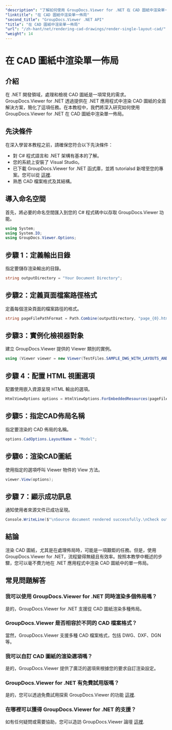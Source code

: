 ```yaml
---
"description": "了解如何使用 GroupDocs.Viewer for .NET 在 CAD 圖紙中渲染單一佈局。輕鬆實現與 .NET 應用程式的無縫整合。"
"linktitle": "在 CAD 圖紙中渲染單一佈局"
"second_title": "GroupDocs.Viewer .NET API"
"title": "在 CAD 圖紙中渲染單一佈局"
"url": "/zh-hant/net/rendering-cad-drawings/render-single-layout-cad/"
"weight": 14
---
```


# 在 CAD 圖紙中渲染單一佈局

## 介紹
在 .NET 開發領域，處理和檢視 CAD 圖紙是一項常見的需求。 GroupDocs.Viewer for .NET 透過提供在 .NET 應用程式中渲染 CAD 圖紙的全面解決方案，簡化了這項任務。在本教程中，我們將深入研究如何使用 GroupDocs.Viewer for .NET 在 CAD 圖紙中渲染單一佈局。
## 先決條件
在深入學習本教程之前，請確保您符合以下先決條件：
- 對 C# 程式語言和 .NET 架構有基本的了解。
- 您的系統上安裝了 Visual Studio。
- 已下載 GroupDocs.Viewer for .NET 函式庫，並將 tutorialsd 新增至您的專案。您可以從 [這裡](https://releases。groupdocs.com/viewer/net/).
- 熟悉 CAD 檔案格式及其結構。

## 導入命名空間
首先，將必要的命名空間匯入到您的 C# 程式碼中以存取 GroupDocs.Viewer 功能。

```csharp
using System;
using System.IO;
using GroupDocs.Viewer.Options;
```

## 步驟 1：定義輸出目錄
指定要儲存渲染輸出的目錄。
```csharp
string outputDirectory = "Your Document Directory";
```
## 步驟2：定義頁面檔案路徑格式
定義每個渲染頁面的檔案路徑的格式。
```csharp
string pageFilePathFormat = Path.Combine(outputDirectory, "page_{0}.html");
```
## 步驟3：實例化檢視器對象
建立 GroupDocs.Viewer 提供的 Viewer 類別的實例。
```csharp
using (Viewer viewer = new Viewer(TestFiles.SAMPLE_DWG_WITH_LAYOUTS_AND_LAYERS))
```
## 步驟 4：配置 HTML 視圖選項
配置使用嵌入資源呈現 HTML 輸出的選項。
```csharp
HtmlViewOptions options = HtmlViewOptions.ForEmbeddedResources(pageFilePathFormat);
```
## 步驟5：指定CAD佈局名稱
指定要渲染的 CAD 佈局的名稱。
```csharp
options.CadOptions.LayoutName = "Model";
```
## 步驟6：渲染CAD圖紙
使用指定的選項呼叫 Viewer 物件的 View 方法。
```csharp
viewer.View(options);
```
## 步驟 7：顯示成功訊息
通知使用者來源文件已成功呈現。
```csharp
Console.WriteLine($"\nSource document rendered successfully.\nCheck output in {outputDirectory}.");
```

## 結論
渲染 CAD 圖紙，尤其是在處理佈局時，可能是一項艱鉅的任務。但是，使用 GroupDocs.Viewer for .NET，流程變得無縫且有效率。按照本教學中概述的步驟，您可以毫不費力地在 .NET 應用程式中渲染 CAD 圖紙中的單一佈局。
## 常見問題解答
### 我可以使用 GroupDocs.Viewer for .NET 同時渲染多個佈局嗎？
是的，GroupDocs.Viewer for .NET 支援從 CAD 圖紙渲染多種佈局。
### GroupDocs.Viewer 是否相容於不同的 CAD 檔案格式？
當然，GroupDocs.Viewer 支援多種 CAD 檔案格式，包括 DWG、DXF、DGN 等。
### 我可以自訂 CAD 圖紙的渲染選項嗎？
是的，GroupDocs.Viewer 提供了廣泛的選項來根據您的要求自訂渲染設定。
### GroupDocs.Viewer for .NET 有免費試用版嗎？
是的，您可以透過免費試用探索 GroupDocs.Viewer 的功能 [這裡](https://releases。groupdocs.com/).
### 在哪裡可以獲得 GroupDocs.Viewer for .NET 的支援？
如有任何疑問或需要協助，您可以造訪 GroupDocs.Viewer 論壇 [這裡](https://forum。groupdocs.com/c/viewer/9).